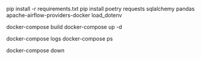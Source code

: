 pip install -r requirements.txt
pip install poetry requests sqlalchemy pandas apache-airflow-providers-docker load_dotenv

docker-compose build 
docker-compose up -d

docker-compose logs
docker-compose ps

docker-compose down